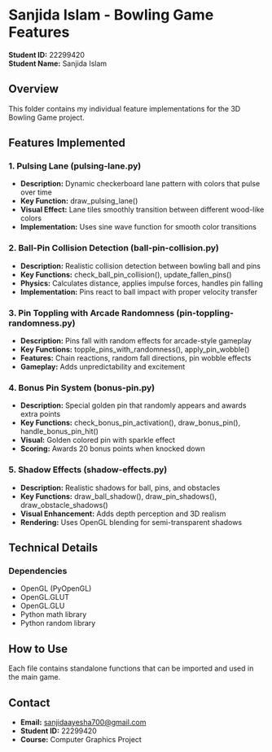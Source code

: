 # Sanjida Islam - Bowling Game Features

**Student ID:** 22299420  
**Student Name:** Sanjida Islam

## Overview
This folder contains my individual feature implementations for the 3D Bowling Game project.

## Features Implemented

### 1. Pulsing Lane (pulsing-lane.py)
- **Description:** Dynamic checkerboard lane pattern with colors that pulse over time
- **Key Function:** draw_pulsing_lane()
- **Visual Effect:** Lane tiles smoothly transition between different wood-like colors
- **Implementation:** Uses sine wave function for smooth color transitions

### 2. Ball-Pin Collision Detection (ball-pin-collision.py)
- **Description:** Realistic collision detection between bowling ball and pins
- **Key Functions:** check_ball_pin_collision(), update_fallen_pins()
- **Physics:** Calculates distance, applies impulse forces, handles pin falling
- **Implementation:** Pins react to ball impact with proper velocity transfer

### 3. Pin Toppling with Arcade Randomness (pin-toppling-randomness.py)
- **Description:** Pins fall with random effects for arcade-style gameplay
- **Key Functions:** topple_pins_with_randomness(), apply_pin_wobble()
- **Features:** Chain reactions, random fall directions, pin wobble effects
- **Gameplay:** Adds unpredictability and excitement

### 4. Bonus Pin System (bonus-pin.py)
- **Description:** Special golden pin that randomly appears and awards extra points
- **Key Functions:** check_bonus_pin_activation(), draw_bonus_pin(), handle_bonus_pin_hit()
- **Visual:** Golden colored pin with sparkle effect
- **Scoring:** Awards 20 bonus points when knocked down

### 5. Shadow Effects (shadow-effects.py)
- **Description:** Realistic shadows for ball, pins, and obstacles
- **Key Functions:** draw_ball_shadow(), draw_pin_shadows(), draw_obstacle_shadows()
- **Visual Enhancement:** Adds depth perception and 3D realism
- **Rendering:** Uses OpenGL blending for semi-transparent shadows

## Technical Details

### Dependencies
- OpenGL (PyOpenGL)
- OpenGL.GLUT
- OpenGL.GLU
- Python math library
- Python random library

## How to Use

Each file contains standalone functions that can be imported and used in the main game.

## Contact
- **Email:** sanjidaayesha700@gmail.com
- **Student ID:** 22299420
- **Course:** Computer Graphics Project
